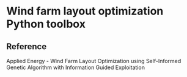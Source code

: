 # Wind farm layout optimization Python toolbox
## Reference
Applied Energy - Wind Farm Layout Optimization using Self-Informed Genetic Algorithm with Information Guided Exploitation
